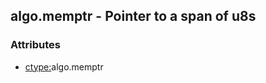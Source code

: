 ## algo.memptr - Pointer to a span of u8s


### Attributes
<a href="#attributes"></a>
<!-- dev.mdmark  mdmark:MDSECTION  state:BEG_AUTO  param:Attributes -->
* [ctype:](/txt/ssimdb/dmmeta/ctype.md)algo.memptr

<!-- dev.mdmark  mdmark:MDSECTION  state:END_AUTO  param:Attributes -->

